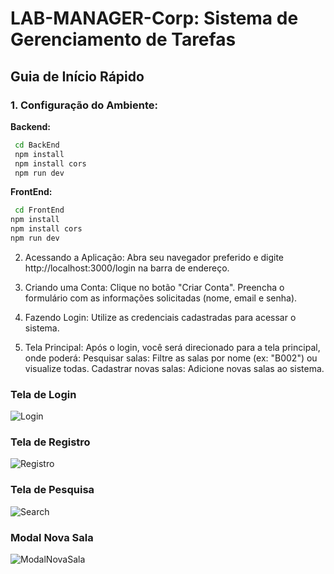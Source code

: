 # LAB-MANAGER-Corp: Sistema de Gerenciamento de Tarefas

## **Guia de Início Rápido**

### **1. Configuração do Ambiente:**

**Backend:**
 ```bash
  cd BackEnd
  npm install
  npm install cors
  npm run dev
```
**FrontEnd:**
```bash
 cd FrontEnd
npm install
npm install cors
npm run dev
```

2. Acessando a Aplicação:
Abra seu navegador preferido e digite http://localhost:3000/login na barra de endereço.

3. Criando uma Conta:
Clique no botão "Criar Conta".
Preencha o formulário com as informações solicitadas (nome, email e senha).

4. Fazendo Login:
Utilize as credenciais cadastradas para acessar o sistema.

5. Tela Principal:
Após o login, você será direcionado para a tela principal, onde poderá:
Pesquisar salas: Filtre as salas por nome (ex: "B002") ou visualize todas.
Cadastrar novas salas: Adicione novas salas ao sistema.

### Tela de Login
![Login](https://github.com/user-attachments/assets/f5347594-707e-48e7-82f2-f23c1d2fac7d)
### Tela de Registro
![Registro](https://github.com/user-attachments/assets/971fc632-f9a1-4297-82a1-5320675f1d51)
### Tela de Pesquisa
![Search](https://github.com/user-attachments/assets/7633d190-6441-4354-9906-cd36d5a31ede)
### Modal Nova Sala
![ModalNovaSala](https://github.com/user-attachments/assets/47810671-155d-492f-93b6-e5c2f36db38d)


